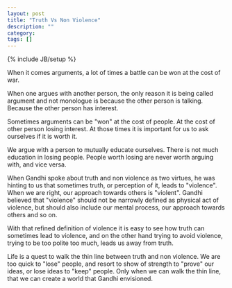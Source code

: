 ```yaml
---
layout: post
title: "Truth Vs Non Violence"
description: ""
category: 
tags: []
---
```

{% include JB/setup %}

When it comes arguments, a lot of times a battle can be won at the cost of war.

When one argues with another person, the only reason it is being called
argument and not monologue is because the other person is talking. Because the
other person has interest.

Sometimes arguments can be "won" at the cost of people. At the cost of other
person losing interest. At those times it is important for us to ask ourselves
if it is worth it.

We argue with a person to mutually educate ourselves. There is not much
education in losing people. People worth losing are never worth arguing with,
and vice versa.

When Gandhi spoke about truth and non violence as two virtues, he was hinting
to us that sometimes truth, or perception of it, leads to "violence". When we
are right, our approach towards others is "violent". Gandhi believed that
"violence" should not be narrowly defined as physical act of violence, but
should also include our mental process, our approach towards others and so on.

With that refined definition of violence it is easy to see how truth can
sometimes lead to violence, and on the other hand trying to avoid violence,
trying to be too polite too much, leads us away from truth.

Life is a quest to walk the thin line between truth and non violence. We are too
quick to "lose" people, and resort to show of strength to "prove" our ideas, or
lose ideas to "keep" people. Only when we can walk the thin line, that we can
create a world that Gandhi envisioned.
